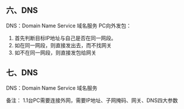 ## 六、DNS

DNS：Domain Name Service 域名服务
PC向外发包： 
1. 首先判断目标IP地址与自己是否在同一网段。 
2. 如在同一网段，则直接发出去，而不找网关 
3. 如不在同一网段，则直接发包给网关

## 七、DNS

DNS：Domain Name Service 域名服务

备注：
1.1台PC需要连接外网，需要IP地址、子网掩码、网关、DNS四大参数